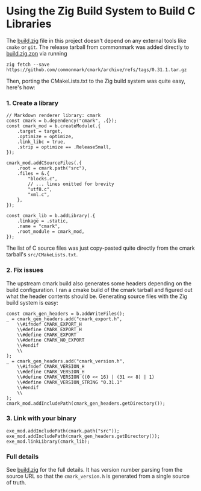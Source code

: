 # Using the Zig Build System to Build C Libraries

The [build.zig](../build.zig) file in this project doesn't depend on any external
tools like `cmake` or `git`. The release tarball from commonmark was added
directly to [build.zig.zon](../build.zig.zon) via running
```
zig fetch --save https://github.com/commonmark/cmark/archive/refs/tags/0.31.1.tar.gz
```
Then, porting the CMakeLists.txt to the Zig build system was quite easy, here's
how:

### 1. Create a library

```zig
// Markdown renderer library: cmark
const cmark = b.dependency("cmark", .{});
const cmark_mod = b.createModule(.{
    .target = target,
    .optimize = optimize,
    .link_libc = true,
    .strip = optimize == .ReleaseSmall,
});

cmark_mod.addCSourceFiles(.{
    .root = cmark.path("src"),
    .files = &.{
        "blocks.c",
        // ... lines omitted for brevity
        "utf8.c",
        "xml.c",
    },
});

const cmark_lib = b.addLibrary(.{
    .linkage = .static,
    .name = "cmark",
    .root_module = cmark_mod,
});
```

The list of C source files was just copy-pasted quite directly from the cmark
tarball's `src/CMakeLists.txt`.

### 2. Fix issues

The upstream cmark build also generates some headers depending on the build
configuration. I ran a cmake build of the cmark tarball and figured out what the
header contents should be. Generating source files with the Zig build system is
easy:
```zig
const cmark_gen_headers = b.addWriteFiles();
_ = cmark_gen_headers.add("cmark_export.h",
    \\#ifndef CMARK_EXPORT_H
    \\#define CMARK_EXPORT_H
    \\#define CMARK_EXPORT
    \\#define CMARK_NO_EXPORT
    \\#endif
    \\
);
_ = cmark_gen_headers.add("cmark_version.h",
    \\#ifndef CMARK_VERSION_H
    \\#define CMARK_VERSION_H
    \\#define CMARK_VERSION ((0 << 16) | (31 << 8) | 1)
    \\#define CMARK_VERSION_STRING "0.31.1"
    \\#endif
    \\
);
cmark_mod.addIncludePath(cmark_gen_headers.getDirectory());
```

### 3. Link with your binary

```zig
exe_mod.addIncludePath(cmark.path("src"));
exe_mod.addIncludePath(cmark_gen_headers.getDirectory());
exe_mod.linkLibrary(cmark_lib);
```

### Full details

See [build.zig](../build.zig) for the full details. It has version number parsing
from the source URL so that the `cmark_version.h` is generated from a single
source of truth.
